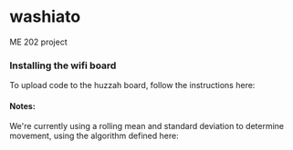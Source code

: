 # washiato
ME 202 project

### Installing the wifi board
To upload code to the huzzah board, follow the instructions here: [](https://github.com/esp8266/Arduino)


#### Notes:
We're currently using a rolling mean and standard deviation to determine movement, using the algorithm defined here: [](http://jonisalonen.com/2014/efficient-and-accurate-rolling-standard-deviation/)
